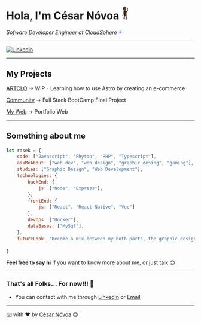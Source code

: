 # **Hola, I'm César Nóvoa**  <img src='img/hi.gif' width='20'>

_Sofware Developer Engineer at [CloudSphere](https://cloudsphere.com/) <img src='img/current-job.svg' width='10'>_

---

[![Linkedin](https://img.shields.io/badge/-Linkedin-blue?style=flat-square&logo=Linkedin&logoColor=white)](https://www.linkedin.com/in/cesar-novoa/)


---


## My Projects

[ARTCLO](https://github.com/rasekdk/ARTCLO) -> WIP - Learning how to use Astro by creating an e-commerce

[Community](https://github.com/rasekdk/Community) -> Full Stack BootCamp Final Project 

[My Web](https://rasekdk.github.io) -> Portfolio Web

---

## Something about me 

``` js
let rasek = {
    code: ["Javascript", "Phyton", "PHP", "Typescript"],
    askMeAbout: ["web dev", "web design", "graphic desing", "gaming"],
    studies: ["Graphic Design", "Web Development"],
    technologies: {
        backEnd: {
            js: ["Node", "Express"],
        },
        frontEnd: {
            js: ["React", "React Native", "Vue"]
        },
        devOps: ["Docker"],
        dataBases: ["MySql"],
    },
    futureLook: "Become a mix between my both parts, the graphic designer and the web developer. Some call it UX engineer.",

}
```
**Feel free to say hi** if you want to know more about me, or just talk 😊

---

### That's all Folks...  For now!!! 🐖

- You can contact with me through [Linkedin](https://linkedin.com/in/rasekdk) or [Email](mailto:themotokar@gmail.com)

---

⌨️ with ❤️ by [César Nóvoa](https://rasekdk.github.io) 😊
